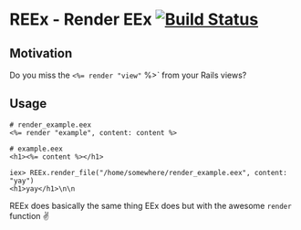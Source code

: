 # REEx - Render EEx [![Build Status](https://travis-ci.org/edgurgel/reex.svg)](https://travis-ci.org/edgurgel/reex)

## Motivation

Do you miss the `<%= render "view"` %>` from your Rails views?

## Usage

```erb
# render_example.eex
<%= render "example", content: content %>
```

```erb
# example.eex
<h1><%= content %></h1>
```

```iex
iex> REEx.render_file("/home/somewhere/render_example.eex", content: "yay")
<h1>yay</h1>\n\n
```

REEx does basically the same thing EEx does but with the awesome `render` function :v:
